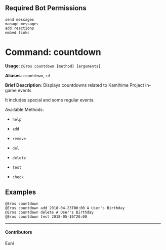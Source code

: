## Required Bot Permissions

```
send messages
manage messages
add reactions
embed links
```

# Command: countdown


**Usage**: `@Eros countdown [method] [arguments]`

**Aliases**: `countdown`, `cd`

**Brief Description**: Displays countdowns related to Kamihime Project in-game events.

It includes special and some regular events.

Available Methods:

- `help`

- `add`

- `remove`

- `del`

- `delete`

- `test`

- `check`



## Examples

```
@Eros countdown 
@Eros countdown add 2018-04-23T00:00 A User's Birthday
@Eros countdown delete A User's Birthday
@Eros countdown test 2018-05-16T20:00
```


---

#### Contributors


Euni
